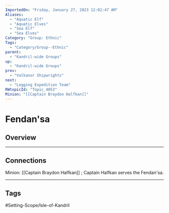 ```yaml
---
ImportedOn: "Friday, January 27, 2023 12:02:47 AM"
Aliases:
  - "Aquatic Elf"
  - "Aquatic Elves"
  - "Sea Elf"
  - "Sea Elves"
Category: "Group: Ethnic"
Tags:
  - "Category/Group--Ethnic"
parent:
  - "Kandril-wide Groups"
up:
  - "Kandril-wide Groups"
prev:
  - "Valkanor Shipwrights"
next:
  - "Logging Expedition Team"
RWtopicId: "Topic_4053"
Minion: "[[Captain Braydon Halfkan]]"
---
```

# Fendan'sa
## Overview
---
## Connections
Minion: [[Captain Braydon Halfkan]] ; Captain Halfkan serves the Fendan'sa.


---
## Tags
#Setting-Scope/Isle-of-Kandril

